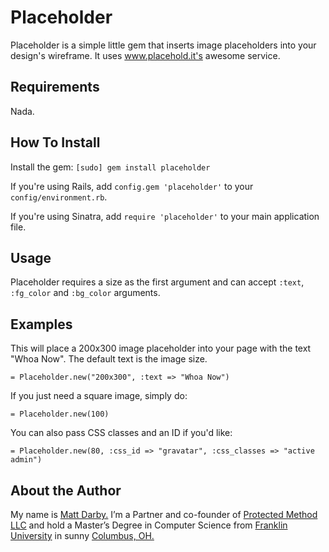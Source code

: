 Placeholder
===========
Placeholder is a simple little gem that inserts image placeholders into your design's wireframe. It uses www.placehold.it's awesome service.

Requirements
------------
Nada.

How To Install
--------------
Install the gem: `[sudo] gem install placeholder`

If you're using Rails, add `config.gem 'placeholder'` to your `config/environment.rb`.

If you're using Sinatra, add `require 'placeholder'` to your main application file.

Usage
-----
Placeholder requires a size as the first argument and can accept `:text`, `:fg_color` and `:bg_color` arguments.

Examples
--------
This will place a 200x300 image placeholder into your page with the text "Whoa Now". The default text is the image size.

`= Placeholder.new("200x300", :text => "Whoa Now")`

If you just need a square image, simply do:

`= Placeholder.new(100)`

You can also pass CSS classes and an ID if you'd like:

`= Placeholder.new(80, :css_id => "gravatar", :css_classes => "active admin")`

About the Author
----------------
My name is [Matt Darby.](http://matt-darby.com) I’m a Partner and co-founder of [Protected Method LLC](http://www.protectedmethod.com) and hold a Master’s Degree in Computer Science from [Franklin University](http://www.franklin.edu) in sunny [Columbus, OH.](http://en.wikipedia.org/wiki/Columbus,_Ohio)
